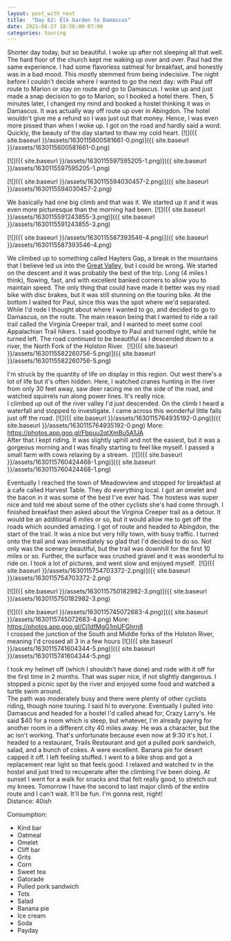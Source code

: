 ```yaml
---
layout: post_with_next
title:  "Day 62: Elk Garden to Damascus"
date: 2021-08-27 18:56:00-07:00
categories: touring
---
```

Shorter day today, but so beautiful. I woke up after not sleeping all that well. The hard floor of the church kept me waking up over and over. Paul had the same experience. I had some flavorless oatmeal for breakfast, and honestly was in a bad mood. This mostly stemmed from being indecisive. The night before I couldn't decide where I wanted to go the next day: with Paul off route to Marion or stay on route and go to Damascus. I woke up and just made a snap decision to go to Marion, so I booked a hotel there. Then, 5 minutes later, I changed my mind and booked a hostel thinking it was in Damascus. It was actually way off route up over in Abingdon. The hotel wouldn't give me a refund so I was just out that money. Hence, I was even more pissed than when I woke up. I got on the road and hardly said a word. Quickly, the beauty of the day started to thaw my cold heart.
[![]({{ site.baseurl }}/assets/1630115600581661-0.png)]({{ site.baseurl }}/assets/1630115600581661-0.png)

[![]({{ site.baseurl }}/assets/1630115597595205-1.png)]({{ site.baseurl }}/assets/1630115597595205-1.png)

[![]({{ site.baseurl }}/assets/1630115594030457-2.png)]({{ site.baseurl }}/assets/1630115594030457-2.png)
  
We basically had one big climb and that was it. We started up it and it was even more picturesque than the morning had been.
[![]({{ site.baseurl }}/assets/1630115591243855-3.png)]({{ site.baseurl }}/assets/1630115591243855-3.png)

[![]({{ site.baseurl }}/assets/1630115587393546-4.png)]({{ site.baseurl }}/assets/1630115587393546-4.png)
  
We climbed up to something called Hayters Gap, a break in the mountains that I believe led us into the [Great Valley](https://en.m.wikipedia.org/wiki/Great_Appalachian_Valley), but I could be wrong. We started on the descent and it was probably the best of the trip. Long (4 miles I think), flowing, fast, and with excellent banked corners to allow you to maintain speed. The only thing that could have made it better was my road bike with disc brakes, but it was still stunning on the touring bike. At the bottom I waited for Paul, since this was the spot where we'd separated. While I'd rode I thought about where I wanted to go, and decided to go to Damascus, on the route. The main reason being that I wanted to ride a rail trail called the Virginia Creeper trail, and I wanted to meet some cool Appalachian Trail hikers. I said goodbye to Paul and turned right, while he turned left. The road continued to be beautiful as I descended down to a river, the North Fork of the Holston River. 
[![]({{ site.baseurl }}/assets/1630115582260756-5.png)]({{ site.baseurl }}/assets/1630115582260756-5.png)
  
I'm struck by the quantity of life on display in this region. Out west there's a lot of life but it's often hidden. Here, I watched cranes hunting in the river from only 30 feet away, saw deer racing me on the side of the road, and watched squirrels run along power lines. It's really nice.   
I climbed up out of the river valley I'd just descended. On the climb I heard a waterfall and stopped to investigate. I came across this wonderful little falls just off the road. [![]({{ site.baseurl }}/assets/1630115764935192-0.png)]({{ site.baseurl }}/assets/1630115764935192-0.png)
More: <https://photos.app.goo.gl/Fbpuu2qtXmBu5A1JA>  
After that I kept riding. It was slightly uphill and not the easiest, but it was a gorgeous morning and I was finally starting to feel like myself. I passed a small farm with cows relaxing by a stream. 
[![]({{ site.baseurl }}/assets/1630115760424468-1.png)]({{ site.baseurl }}/assets/1630115760424468-1.png)
  
Eventually I reached the town of Meadowview and stopped for breakfast at a cafe called Harvest Table. They do everything local. I got an omelet and the bacon in it was some of the best I've ever had. The hostess was super nice and told me about some of the other cyclists she's had come through. I finished breakfast then asked about the Virginia Creeper trail as a detour. It would be an additional 6 miles or so, but it would allow me to get off the roads which sounded amazing. I got of route and headed to Abingdon, the start of the trail. It was a nice but very hilly town, with busy traffic. I turned onto the trail and was immediately so glad that I'd decided to do so. Not only was the scenery beautiful, but the trail was downhill for the first 10 miles or so. Further, the surface was crushed gravel and it was wonderful to ride on. I took a lot of pictures, and went slow and enjoyed myself. 
[![]({{ site.baseurl }}/assets/1630115754703372-2.png)]({{ site.baseurl }}/assets/1630115754703372-2.png)

[![]({{ site.baseurl }}/assets/1630115750182982-3.png)]({{ site.baseurl }}/assets/1630115750182982-3.png)

[![]({{ site.baseurl }}/assets/1630115745072683-4.png)]({{ site.baseurl }}/assets/1630115745072683-4.png)
More: <https://photos.app.goo.gl/Cj1dfMgG1mUFGhrn8>  
I crossed the junction of the South and Middle forks of the Holston River, meaning I'd crossed all 3 in a few hours
[![]({{ site.baseurl }}/assets/1630115741604344-5.png)]({{ site.baseurl }}/assets/1630115741604344-5.png)
  
I took my helmet off (which I shouldn't have done) and rode with it off for the first time in 2 months. That was super nice, if not slightly dangerous. I stopped a picnic spot by the river and enjoyed some food and watched a turtle swim around.   
The path was moderately busy and there were plenty of other cyclists riding, though none touring. I said hi to everyone. Eventually I pulled into Damascus and headed for a hostel I'd called ahead for, Crazy Larry's. He said $40 for a room which is steep, but whatever, I'm already paying for another room in a different city 40 miles away. He was a character, but the ac isn't working. That's unfortunate because even now at 9:30 it's hot. I headed to a restaurant, Trails Restaurant and got a pulled pork sandwich, salad, and a bunch of cokes. A were excellent. Banana pie for desert capped it off. I left feeling stuffed. I went to a bike shop and got a replacement rear light so that feels good. I relaxed and watched tv in the hostel and just tried to recuperate after the climbing I've been doing. At sunset I went for a walk for snacks and that felt really good, to stretch out my knees. Tomorrow I have the second to last major climb of the entire route and I can't wait. It'll be fun. I'm gonna rest, night!  
Distance: 40ish

Consumption:
- Kind bar
- Oatmeal
- Omelet
- Cliff bar
- Grits
- Corn
- Sweet tea
- Gatorade
- Pulled pork sandwich
- Tots
- Salad
- Banana pie
- Ice cream
- Soda
- Payday


